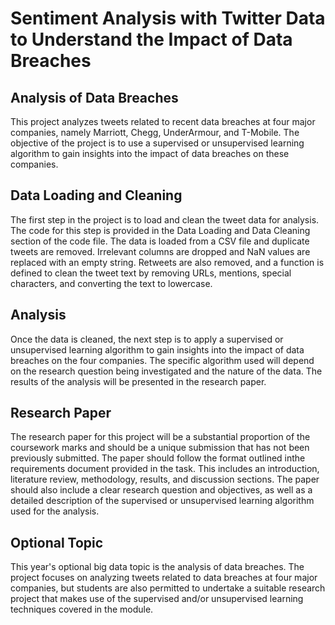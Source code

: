 # Sentiment Analysis with Twitter Data to Understand the Impact of Data Breaches

## Analysis of Data Breaches
This project analyzes tweets related to recent data breaches at four major companies, namely Marriott, Chegg, UnderArmour, and T-Mobile. The objective of the project is to use a supervised or unsupervised learning algorithm to gain insights into the impact of data breaches on these companies.

## Data Loading and Cleaning
The first step in the project is to load and clean the tweet data for analysis. The code for this step is provided in the Data Loading and Data Cleaning section of the code file. The data is loaded from a CSV file and duplicate tweets are removed. Irrelevant columns are dropped and NaN values are replaced with an empty string. Retweets are also removed, and a function is defined to clean the tweet text by removing URLs, mentions, special characters, and converting the text to lowercase.

## Analysis
Once the data is cleaned, the next step is to apply a supervised or unsupervised learning algorithm to gain insights into the impact of data breaches on the four companies. The specific algorithm used will depend on the research question being investigated and the nature of the data. The results of the analysis will be presented in the research paper.

## Research Paper
The research paper for this project will be a substantial proportion of the coursework marks and should be a unique submission that has not been previously submitted. The paper should follow the format outlined inthe requirements document provided in the task. This includes an introduction, literature review, methodology, results, and discussion sections. The paper should also include a clear research question and objectives, as well as a detailed description of the supervised or unsupervised learning algorithm used for the analysis.

## Optional Topic
This year's optional big data topic is the analysis of data breaches. The project focuses on analyzing tweets related to data breaches at four major companies, but students are also permitted to undertake a suitable research project that makes use of the supervised and/or unsupervised learning techniques covered in the module.

